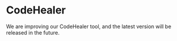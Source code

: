 # CodeHealer
We are improving our CodeHealer tool, and the latest version will be released in the future.

